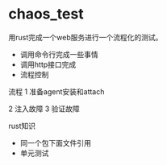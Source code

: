 # chaos_test

用rust完成一个web服务进行一个流程化的测试。

- 调用命令行完成一些事情
- 调用http接口完成
- 流程控制

流程
1 准备agent安装和attach

2 注入故障
3 验证故障


rust知识
- 同一个包下面文件引用
- 单元测试

